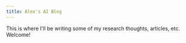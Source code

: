 ```yaml
---
title: Alex's AI Blog 
---
```


This is where I'll be writing some of my research thoughts, articles, etc. Welcome!
